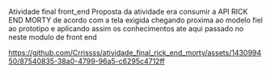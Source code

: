 Atividade final front_end
Proposta da atividade era consumir a API RICK END MORTY de acordo com a tela exigida chegando proxima ao modelo fiel ao prototipo e aplicando assim os conhecimentos ate aqui passado no neste modulo de front end




https://github.com/Crrissss/atividade_final_rick_end_morty/assets/143099450/87540835-38a0-4799-96a5-c6295c4712ff

